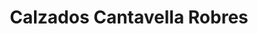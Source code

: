 ---
title: "Calzados Cantavella Robres"
url: /castellon-de-la-plana-castello-de-la-plana/calzados-cantavella-robres/
shop: Schuhe
---